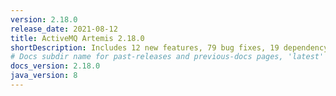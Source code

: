 ```yaml
---
version: 2.18.0
release_date: 2021-08-12
title: ActiveMQ Artemis 2.18.0
shortDescription: Includes 12 new features, 79 bug fixes, 19 dependency upgrades, and 46 enhancements.
# Docs subdir name for past-releases and previous-docs pages, 'latest' is always used on the main download page.
docs_version: 2.18.0
java_version: 8
---
```

